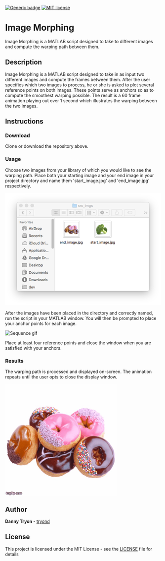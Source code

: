 [![Generic badge](https://img.shields.io/badge/build-passing-<COLOR>.svg)](https://shields.io/)
[![MIT license](https://img.shields.io/badge/License-MIT-blue.svg)](https://lbesson.mit-license.org/)

# Image Morphing

Image Morphing is a MATLAB script designed to take to different images and compute the warping path between them.

## Description

Image Morphing is a MATLAB script designed to take in as input two different images and compute the frames between them. After the user specifies which two images to process, he or she is asked to plot several reference points on both images. These points serve as anchors so as to compute the smoothest warping possible. The result is a 60 frame animation playing out over 1 second which illustrates the warping between the two images.

## Instructions

### Download

Clone or download the repository above.

### Usage

Choose two images from your library of which you would like to see the warping path. Place both your starting image and your end image in your project directory and name them 'start_image.jpg' and 'end_image.jpg' respectively.

![Directory Image](res/directory.png?raw=true "Image that shows directory screen")

After the images have been placed in the directory and correctly named, run the script in your MATLAB window. You will then be prompted to place your anchor points for each image.

![Sequence gif](res/tracer_images/anchor_anim.gif?raw=true "Animation that shows a user selecting anchor points")

Place at least four reference points and close the window when you are satisfied with your anchors.

### Results

The warping path is processed and displayed on-screen. The animation repeats until the user opts to close the display window.

![Warping gif](res/bronut_anim.gif?raw=true "Animation that shows broccoli morphing into a donut")

## Author

**Danny Tryon** - [tryond](https://github.com/tryond?tab=repositories)

## License

This project is licensed under the MIT License - see the [LICENSE](LICENSE) file for details

